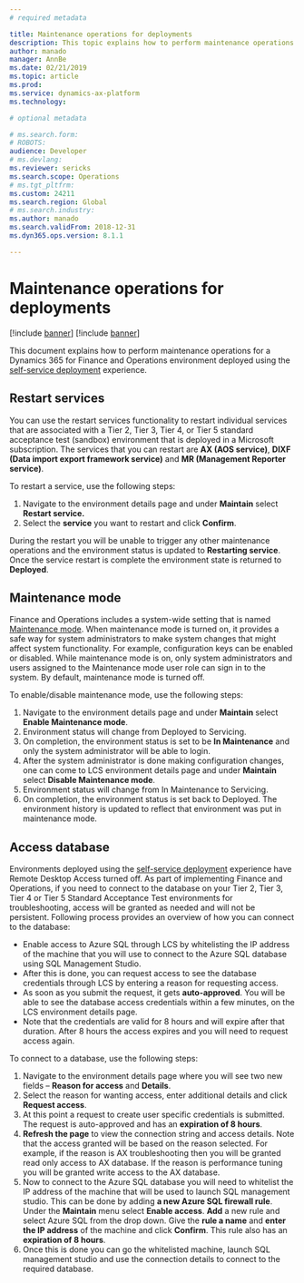 ```yaml
---
# required metadata

title: Maintenance operations for deployments
description: This topic explains how to perform maintenance operations for an environment deployed using the self-service deployment experience.
author: manado
manager: AnnBe
ms.date: 02/21/2019
ms.topic: article
ms.prod: 
ms.service: dynamics-ax-platform
ms.technology: 

# optional metadata

# ms.search.form: 
# ROBOTS: 
audience: Developer
# ms.devlang: 
ms.reviewer: sericks
ms.search.scope: Operations
# ms.tgt_pltfrm: 
ms.custom: 24211
ms.search.region: Global
# ms.search.industry: 
ms.author: manado
ms.search.validFrom: 2018-12-31
ms.dyn365.ops.version: 8.1.1

---
```


# Maintenance operations for deployments

[!include [banner](../includes/banner.md)]
[!include [banner](../includes/limited-availability.md)]

This document explains how to perform maintenance operations for a Dynamics 365 for Finance and Operations environment deployed using the [self-service deployment](infrastructure-stack.md) experience.

## Restart services

You can use the restart services functionality to restart individual services that are associated with a Tier 2, Tier 3, Tier 4, or Tier 5 standard acceptance test (sandbox) environment that is deployed in a Microsoft subscription. The services that you can restart are **AX (AOS service)**, **DIXF (Data import export framework service)** and **MR (Management Reporter service)**.

To restart a service, use the following steps:

1. Navigate to the environment details page and under **Maintain** select **Restart service.**
2. Select the **service** you want to restart and click **Confirm**.

During the restart you will be unable to trigger any other maintenance operations and the environment status is updated to **Restarting service**. Once the service restart is complete the environment state is returned to **Deployed**.

## Maintenance mode

Finance and Operations includes a system-wide setting that is named [Maintenance mode](../sysadmin/maintenance-mode.md). When maintenance mode is turned on, it provides a safe way for system administrators to make system changes that might affect system functionality. For example, configuration keys can be enabled or disabled. While maintenance mode is on, only system administrators and users assigned to the Maintenance mode user role can sign in to the system. By default, maintenance mode is turned off.

To enable/disable maintenance mode, use the following steps:

1. Navigate to the environment details page and under **Maintain** select **Enable Maintenance mode**.
2. Environment status will change from Deployed to Servicing.
3. On completion, the environment status is set to be **In Maintenance** and only the system administrator will be able to login.
4. After the system administrator is done making configuration changes, one can come to LCS environment details page and under **Maintain** select **Disable Maintenance mode**.
5. Environment status will change from In Maintenance to Servicing.
6. On completion, the environment status is set back to Deployed. The environment history is updated to reflect that environment was put in maintenance mode.

## Access database

Environments deployed using the [self-service deployment](https://github.com/MicrosoftDocs/Dynamics-365-Operations/blob/Manali-Branch/articles/dev-itpro/deployment/infrastructure-stack.md) experience have Remote Desktop Access turned off. As part of implementing Finance and Operations, if you need to connect to the database on your Tier 2, Tier 3, Tier 4 or Tier 5 Standard Acceptance Test environments for troubleshooting, access will be granted as needed and will not be persistent. Following process provides an overview of how you can connect to the database:

- Enable access to Azure SQL through LCS by whitelisting the IP address of the machine that you will use to connect to the Azure SQL database using SQL Management Studio.
- After this is done, you can request access to see the database credentials through LCS by entering a reason for requesting access.
- As soon as you submit the request, it gets  **auto-approved**. You will be able to see the database access credentials within a few minutes, on the LCS environment details page.
- Note that the credentials are valid for 8 hours and will expire after that duration. After 8 hours the access expires and you will need to request access again.

To connect to a database, use the following steps:

1. Navigate to the environment details page where you will see two new fields – **Reason for access** and **Details**.
2. Select the reason for wanting access, enter additional details and click **Request access**.
3. At this point a request to create user specific credentials is submitted. The request is auto-approved and has an **expiration of 8 hours**.
4. **Refresh the page** to view the connection string and access details. Note that the access granted will be based on the reason selected. For example, if the reason is AX troubleshooting then you will be granted read only access to AX database. If the reason is performance tuning you will be granted write access to the AX database.
5. Now to connect to the Azure SQL database you will need to whitelist the IP address of the machine that will be used to launch SQL management studio. This can be done by adding **a new Azure SQL firewall rule**. Under the **Maintain** menu select **Enable access**. **Add** a new rule and select Azure SQL from the drop down. Give the **rule a name** and **enter the IP address** of the machine and click **Confirm**. This rule also has an **expiration of 8 hours**.
6. Once this is done you can go the whitelisted machine, launch SQL management studio and use the connection details to connect to the required database.
